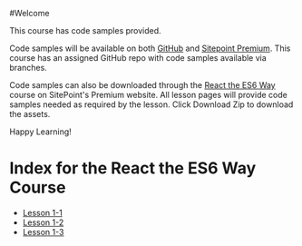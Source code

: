 #Welcome

This course has code samples provided.

Code samples will be available on both [GitHub](https://github.com/learnable-content/React-the-ES6-Way) and [Sitepoint Premium](https://www.sitepoint.com/premium/). This course has an assigned GitHub repo with code samples available via branches.

Code samples can also be downloaded through the [React the ES6 Way](https://www.sitepoint.com/premium/courses/react-the-es6-way-2914/) course on SitePoint's Premium website. All lesson pages will provide code samples needed as required by the lesson. Click Download Zip to download the assets.


Happy Learning!


# Index for the React the ES6 Way Course

* [Lesson 1-1](/tree/lesson1.1/readme.md)
* [Lesson 1-2](/tree/lesson1.2)
* [Lesson 1-3](/tree/lesson1.3)
